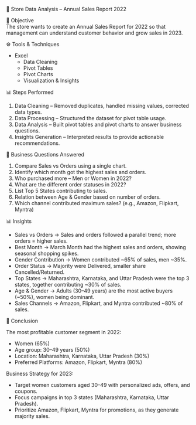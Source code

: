 🛒 Store Data Analysis – Annual Sales Report 2022  

 📌 Objective  
The store wants to create an Annual Sales Report for 2022 so that management can understand customer behavior and grow sales in 2023.  


 ⚙️ Tools & Techniques  
- Excel  
  - Data Cleaning  
  - Pivot Tables  
  - Pivot Charts  
  - Visualization & Insights  


 📊 Steps Performed  
1. Data Cleaning – Removed duplicates, handled missing values, corrected data types.  
2. Data Processing – Structured the dataset for pivot table usage.  
3. Data Analysis – Built pivot tables and pivot charts to answer business questions.  
4. Insights Generation – Interpreted results to provide actionable recommendations.  

 🔎 Business Questions Answered  

1. Compare Sales vs Orders using a single chart.  
2. Identify which month got the highest sales and orders.  
3. Who purchased more – Men or Women in 2022?  
4. What are the different order statuses in 2022?  
5. List Top 5 States contributing to sales.  
6. Relation between Age & Gender based on number of orders.  
7. Which channel contributed maximum sales? (e.g., Amazon, Flipkart, Myntra)  


 📊 Insights  

- Sales vs Orders → Sales and orders followed a parallel trend; more orders = higher sales.  
- Best Month → March Month had the highest sales and orders, showing seasonal shopping spikes.  
- Gender Contribution → Women contributed ~65% of sales, men ~35%.  
- Order Status → Majority were Delivered, smaller share Cancelled/Returned.  
- Top States → Maharashtra, Karnataka, and Uttar Pradesh were the top 3 states, together contributing ~30% of sales.  
- Age & Gender → Adults (30–49 years) are the most active buyers (~50%), women being dominant.  
- Sales Channels → Amazon, Flipkart, and Myntra contributed ~80% of sales.  
 

 🚀 Conclusion  

The most profitable customer segment in 2022:  
- Women (65%)  
- Age group: 30–49 years (50%)  
- Location: Maharashtra, Karnataka, Uttar Pradesh (30%)  
- Preferred Platforms: Amazon, Flipkart, Myntra (80%)  

Business Strategy for 2023:  
- Target women customers aged 30–49 with personalized ads, offers, and coupons.  
- Focus campaigns in top 3 states (Maharashtra, Karnataka, Uttar Pradesh).  
- Prioritize Amazon, Flipkart, Myntra for promotions, as they generate majority sales.  




